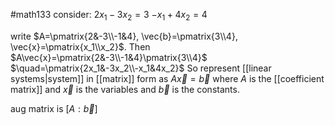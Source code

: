 #math133 
consider:
$2x_1-3x_2=3$
$-x_1+4x_2=4$

write
$A=\pmatrix{2&-3\\-1&4}, \vec{b}=\pmatrix{3\\4}, \vec{x}=\pmatrix{x_1\\x_2}$. Then
$A\vec{x}=\pmatrix{2&-3\\-1&4}\pmatrix{3\\4}$
  $\quad=\pmatrix{2x_1&-3x_2\\-x_1&4x_2}$
  So represent [[linear systems|system]] in [[matrix]] form as $A\vec{x}=\vec{b}$ where $A$ is the [[coefficient matrix]] and $\vec{x}$ is the variables and $\vec{b}$ is the constants. 

aug matrix is $[A:\vec{b}]$ 